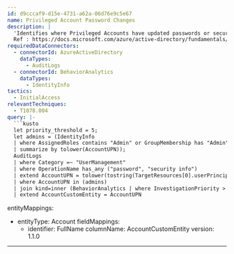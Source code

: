 ```yaml
---
id: d9cccaf9-d15e-4731-a62a-06d76e9c5e67
name: Privileged Account Password Changes
description: |
  'Identifies where Privileged Accounts have updated passwords or security information. This is joined with UEBA alerts to filter to only those accounts with a high investigation priority.
  Ref : https://docs.microsoft.com/azure/active-directory/fundamentals/security-operations-privileged-accounts#things-to-monitor'
requiredDataConnectors:
  - connectorId: AzureActiveDirectory
    dataTypes:
      - AuditLogs
  - connectorId: BehaviorAnalytics
    dataTypes:
      - IdentityInfo
tactics:
  - InitialAccess
relevantTechniques:
  - T1078.004
query: |-
  ```kusto
  let priority_threshold = 5;
  let admins = (IdentityInfo
  | where AssignedRoles contains "Admin" or GroupMembership has "Admin"
  | summarize by tolower(AccountUPN));
  AuditLogs
  | where Category =~ "UserManagement"
  | where OperationName has_any ("password", "security info")
  | extend AccountUPN = tolower(tostring(TargetResources[0].userPrincipalName))
  | where AccountUPN in (admins)
  | join kind=inner (BehaviorAnalytics | where InvestigationPriority > priority_threshold | where isnotempty(UserPrincipalName)| summarize by UserPrincipalName | extend AccountUPN = tolower(UserPrincipalName)) on AccountUPN
  | extend AccountCustomEntity = AccountUPN
  ```
entityMappings:
  - entityType: Account
    fieldMappings:
      - identifier: FullName
        columnName: AccountCustomEntity
version: 1.1.0
---
```


